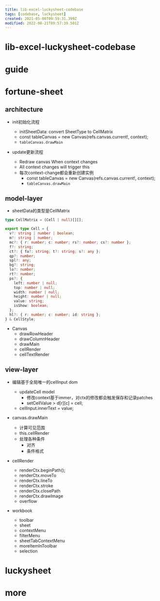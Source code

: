 ```yaml
---
title: lib-excel-luckysheet-codebase
tags: [codebase, luckysheet]
created: 2021-05-06T09:59:31.399Z
modified: 2022-08-21T09:57:39.501Z
---
```


# lib-excel-luckysheet-codebase

# guide

# fortune-sheet

## architecture

- init初始化流程
  - initSheetData: convert SheetType to CellMatrix
  - const tableCanvas = new Canvas(refs.canvas.current!, context); 
  - `tableCanvas.drawMain`

- update更新流程
  - Redraw canvas When context changes
  - All context changes will trigger this
  - 每次context-change都会重新创建实例
    - const tableCanvas = new Canvas(refs.canvas.current!, context);
    - `tableCanvas.drawMain`

## model-layer

- sheetData的类型是CellMatrix

```typescript
type CellMatrix = (Cell | null)[][];

export type Cell = {
  v?: string | number | boolean;
  m?: string | number;
  mc?: { r: number; c: number; rs?: number; cs?: number };
  f?: string;
  ct?: { fa?: string; t?: string; s?: any };
  qp?: number;
  spl?: any;
  bg?: string;
  lo?: number;
  rt?: number;
  ps?: {
    left: number | null;
    top: number | null;
    width: number | null;
    height: number | null;
    value: string;
    isShow: boolean;
  };
  hl?: { r: number; c: number; id: string };
} & CellStyle;

```

- Canvas
  - drawRowHeader
  - drawColumnHeader
  - drawMain
  - cellRender
  - cellTextRender

## view-layer

- 编辑基于全局唯一的cellInput dom
  - updateCell model
    - 修改context基于immer，对ctx的修改都会触发保存和记录patches
    - setCellValue > d[r][c] = cell;
  - cellInput.innerText = value; 

- canvas.drawMain
  - 计算可见范围
  - this.cellRender
  - 处理各种条件
    - 对齐
    - 条件格式

- cellRender
  - renderCtx.beginPath(); 
  - renderCtx.moveTo
  - renderCtx.lineTo
  - renderCtx.stroke
  - renderCtx.closePath
  - renderCtx.drawImage
  - overflow

- workbook
  - toolbar
  - sheet
  - contextMenu
  - filterMenu
  - sheetTabContextMenu
  - moreItemInToolbar
  - selection
# luckysheet

# more
